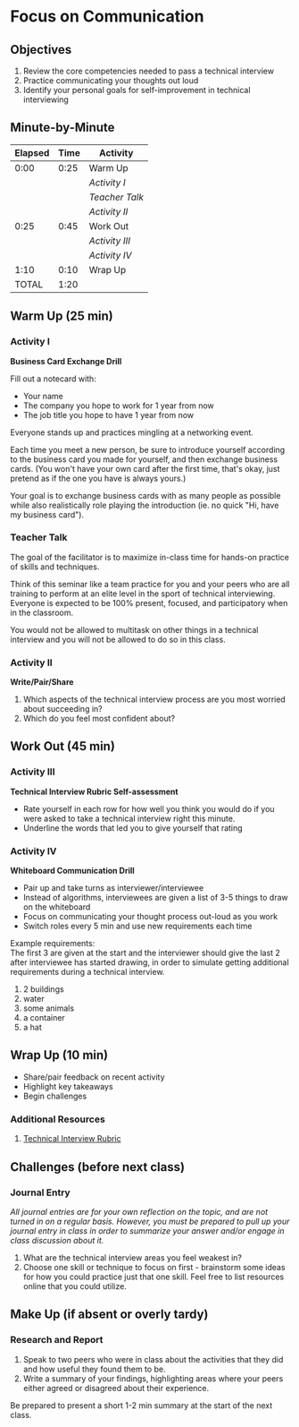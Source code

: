 # Focus on Communication

## Objectives

1. Review the core competencies needed to pass a technical interview
2. Practice communicating your thoughts out loud
3. Identify your personal goals for self-improvement in technical interviewing

## Minute-by-Minute

| **Elapsed** | **Time**  | **Activity**    |
| ----------- | --------- | -------------   |
| 0:00        | 0:25      | Warm Up         |
|             |           | _Activity I_    |
|             |           | _Teacher Talk_  |
|             |           | _Activity II_   |
| 0:25        | 0:45      | Work Out        |
|             |           | _Activity III_  |
|             |           | _Activity IV_   |
| 1:10        | 0:10      | Wrap Up         |
| TOTAL       | 1:20      |                 |

## Warm Up (25 min)

### Activity I

**Business Card Exchange Drill**

Fill out a notecard with:
- Your name
- The company you hope to work for 1 year from now
- The job title you hope to have 1 year from now

Everyone stands up and practices mingling at a networking event.

Each time you meet a new person, be sure to introduce yourself according to the business card you made for yourself, and then exchange business cards. (You won't have your own card after the first time, that's okay, just pretend as if the one you have is always yours.)

Your goal is to exchange business cards with as many people as possible while also realistically role playing the introduction (ie. no quick "Hi, have my business card").

### Teacher Talk

The goal of the facilitator is to maximize in-class time for hands-on practice of skills and techniques.

Think of this seminar like a team practice for you and your peers who are all training to perform at an elite level in the sport of technical interviewing. Everyone is expected to be 100% present, focused, and participatory when in the classroom.

You would not be allowed to multitask on other things in a technical interview and you will not be allowed to do so in this class.

### Activity II

**Write/Pair/Share**

1. Which aspects of the technical interview process are you most worried about succeeding in?
2. Which do you feel most confident about?

## Work Out (45 min)

### Activity III

**Technical Interview Rubric Self-assessment**

- Rate yourself in each row for how well you think you would do if you were asked to take a technical interview right this minute.
- Underline the words that led you to give yourself that rating

### Activity IV

**Whiteboard Communication Drill**

- Pair up and take turns as interviewer/interviewee
- Instead of algorithms, interviewees are given a list of 3-5 things to draw on the whiteboard
- Focus on communicating your thought process out-loud as you work
- Switch roles every 5 min and use new requirements each time

Example requirements:<br>
The first 3 are given at the start and the interviewer should give the last 2 after interviewee has started drawing, in order to simulate getting additional requirements during a technical interview.

1. 2 buildings
2. water
3. some animals
4. a container
5. a hat

## Wrap Up (10 min)

- Share/pair feedback on recent activity
- Highlight key takeaways
- Begin challenges

### Additional Resources

1. [Technical Interview Rubric](http://make.sc/technical-interview-rubric)

## Challenges (before next class)

### Journal Entry

_All journal entries are for your own reflection on the topic, and are not turned in on a regular basis. However, you must be prepared to pull up your journal entry in class in order to summarize your answer and/or engage in class discussion about it._

1. What are the technical interview areas you feel weakest in?
2. Choose one skill or technique to focus on first - brainstorm some ideas for how you could practice just that one skill. Feel free to list resources online that you could utilize.

## Make Up (if absent or overly tardy)

### Research and Report

1. Speak to two peers who were in class about the activities that they did and how useful they found them to be.
2. Write a summary of your findings, highlighting areas where your peers either agreed or disagreed about their experience.

Be prepared to present a short 1-2 min summary at the start of the next class.

